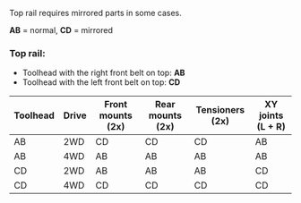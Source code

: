 Top rail requires mirrored parts in some cases.

**AB** = normal, **CD** = mirrored

### Top rail:
- Toolhead with the right front belt on top: **AB**
- Toolhead with the left front belt on top: **CD**

|Toolhead|Drive|Front mounts (2x)|Rear mounts (2x)|Tensioners (2x)|XY joints (L + R)|
|---|---|---|---|---|---|
|AB|2WD|CD|CD|CD|AB|
|AB|4WD|AB|AB|AB|AB|
|CD|2WD|AB|AB|AB|CD|
|CD|4WD|CD|CD|CD|CD|
